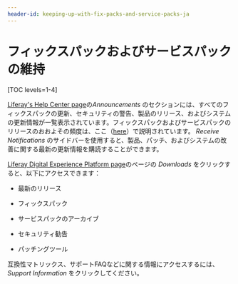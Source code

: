 ```yaml
---
header-id: keeping-up-with-fix-packs-and-service-packs-ja
---
```


# フィックスパックおよびサービスパックの維持

[TOC levels=1-4]

[Liferay's Help Center page](https://help.liferay.com/hc)の*Announcements* のセクションには、すべてのフィックスパックの更新、セキュリティの警告、製品のリリース、およびシステムの更新情報が一覧表示されています。フィックスパックおよびサービスパックのリリースのおおよその頻度は、ここ（[here](/discover/deployment/-/knowledge_base/7-1/patching-basics-ja)）で説明されています。
*Receive Notifications* のサイドバーを使用すると、製品、パッチ、およびシステムの改善に関する最新の更新情報を購読することができます。



[Liferay Digital Experience Platform page](https://help.liferay.com/hc/en-us/categories/360000872531)のページの *Downloads* をクリックすると、以下にアクセスできます：

- 最新のリリース

- フィックスパック

- サービスパックのアーカイブ

- セキュリティ勧告

- パッチングツール


互換性マトリックス、サポートFAQなどに関する情報にアクセスするには、*Support Information* をクリックしてください。
